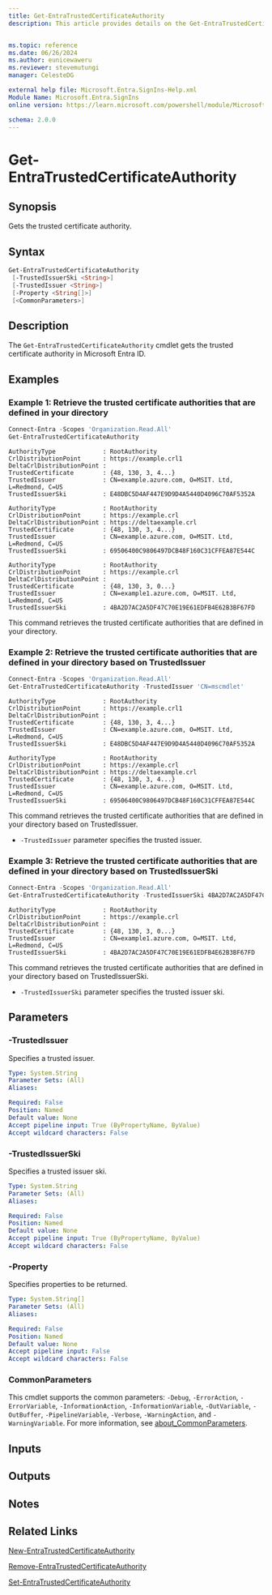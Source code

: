 ```yaml
---
title: Get-EntraTrustedCertificateAuthority
description: This article provides details on the Get-EntraTrustedCertificateAuthority command.


ms.topic: reference
ms.date: 06/26/2024
ms.author: eunicewaweru
ms.reviewer: stevemutungi
manager: CelesteDG

external help file: Microsoft.Entra.SignIns-Help.xml
Module Name: Microsoft.Entra.SignIns
online version: https://learn.microsoft.com/powershell/module/Microsoft.Entra.SignIns/Get-EntraTrustedCertificateAuthority

schema: 2.0.0
---
```


# Get-EntraTrustedCertificateAuthority

## Synopsis

Gets the trusted certificate authority.

## Syntax

```powershell
Get-EntraTrustedCertificateAuthority
 [-TrustedIssuerSki <String>]
 [-TrustedIssuer <String>]
 [-Property <String[]>]
 [<CommonParameters>]
```

## Description

The `Get-EntraTrustedCertificateAuthority` cmdlet gets the trusted certificate authority in Microsoft Entra ID.

## Examples

### Example 1: Retrieve the trusted certificate authorities that are defined in your directory

```powershell
Connect-Entra -Scopes 'Organization.Read.All'
Get-EntraTrustedCertificateAuthority
```

```Output
AuthorityType             : RootAuthority
CrlDistributionPoint      : https://example.crl1
DeltaCrlDistributionPoint :
TrustedCertificate        : {48, 130, 3, 4...}
TrustedIssuer             : CN=example.azure.com, O=MSIT. Ltd, L=Redmond, C=US
TrustedIssuerSki          : E48DBC5D4AF447E9D9D4A5440D4096C70AF5352A

AuthorityType             : RootAuthority
CrlDistributionPoint      : https://example.crl
DeltaCrlDistributionPoint : https://deltaexample.crl
TrustedCertificate        : {48, 130, 3, 4...}
TrustedIssuer             : CN=example.azure.com, O=MSIT. Ltd, L=Redmond, C=US
TrustedIssuerSki          : 69506400C9806497DCB48F160C31CFFEA87E544C

AuthorityType             : RootAuthority
CrlDistributionPoint      : https://example.crl
DeltaCrlDistributionPoint :
TrustedCertificate        : {48, 130, 3, 0...}
TrustedIssuer             : CN=example1.azure.com, O=MSIT. Ltd, L=Redmond, C=US
TrustedIssuerSki          : 4BA2D7AC2A5DF47C70E19E61EDFB4E62B3BF67FD
```

This command retrieves the trusted certificate authorities that are defined in your directory.

### Example 2: Retrieve the trusted certificate authorities that are defined in your directory based on TrustedIssuer

```powershell
Connect-Entra -Scopes 'Organization.Read.All'
Get-EntraTrustedCertificateAuthority -TrustedIssuer 'CN=mscmdlet'
```

```Output
AuthorityType             : RootAuthority
CrlDistributionPoint      : https://example.crl1
DeltaCrlDistributionPoint :
TrustedCertificate        : {48, 130, 3, 4...}
TrustedIssuer             : CN=example.azure.com, O=MSIT. Ltd, L=Redmond, C=US
TrustedIssuerSki          : E48DBC5D4AF447E9D9D4A5440D4096C70AF5352A

AuthorityType             : RootAuthority
CrlDistributionPoint      : https://example.crl
DeltaCrlDistributionPoint : https://deltaexample.crl
TrustedCertificate        : {48, 130, 3, 4...}
TrustedIssuer             : CN=example.azure.com, O=MSIT. Ltd, L=Redmond, C=US
TrustedIssuerSki          : 69506400C9806497DCB48F160C31CFFEA87E544C
```

This command retrieves the trusted certificate authorities that are defined in your directory based on TrustedIssuer.

- `-TrustedIssuer` parameter specifies the trusted issuer.

### Example 3: Retrieve the trusted certificate authorities that are defined in your directory based on TrustedIssuerSki

```powershell
Connect-Entra -Scopes 'Organization.Read.All'
Get-EntraTrustedCertificateAuthority -TrustedIssuerSki 4BA2D7AC2A5DF47C70E19E61EDFB4E62B3BF67FD
```

```Output
AuthorityType             : RootAuthority
CrlDistributionPoint      : https://example.crl
DeltaCrlDistributionPoint :
TrustedCertificate        : {48, 130, 3, 0...}
TrustedIssuer             : CN=example1.azure.com, O=MSIT. Ltd, L=Redmond, C=US
TrustedIssuerSki          : 4BA2D7AC2A5DF47C70E19E61EDFB4E62B3BF67FD
```

This command retrieves the trusted certificate authorities that are defined in your directory based on TrustedIssuerSki.

- `-TrustedIssuerSki` parameter specifies the trusted issuer ski.

## Parameters

### -TrustedIssuer

Specifies a trusted issuer.

```yaml
Type: System.String
Parameter Sets: (All)
Aliases:

Required: False
Position: Named
Default value: None
Accept pipeline input: True (ByPropertyName, ByValue)
Accept wildcard characters: False
```

### -TrustedIssuerSki

Specifies a trusted issuer ski.

```yaml
Type: System.String
Parameter Sets: (All)
Aliases:

Required: False
Position: Named
Default value: None
Accept pipeline input: True (ByPropertyName, ByValue)
Accept wildcard characters: False
```

### -Property

Specifies properties to be returned.

```yaml
Type: System.String[]
Parameter Sets: (All)
Aliases:

Required: False
Position: Named
Default value: None
Accept pipeline input: False
Accept wildcard characters: False
```

### CommonParameters

This cmdlet supports the common parameters: `-Debug`, `-ErrorAction`, `-ErrorVariable`, `-InformationAction`, `-InformationVariable`, `-OutVariable`, `-OutBuffer`, `-PipelineVariable`, `-Verbose`, `-WarningAction`, and `-WarningVariable`. For more information, see [about_CommonParameters](https://go.microsoft.com/fwlink/?LinkID=113216).

## Inputs

## Outputs

## Notes

## Related Links

[New-EntraTrustedCertificateAuthority](New-EntraTrustedCertificateAuthority.md)

[Remove-EntraTrustedCertificateAuthority](Remove-EntraTrustedCertificateAuthority.md)

[Set-EntraTrustedCertificateAuthority](Set-EntraTrustedCertificateAuthority.md)
